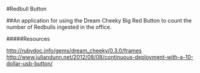 #Redbull Button

##An application for using the Dream Cheeky Big Red Button to count the number of Redbulls ingested in the office.

#####Resources

http://rubydoc.info/gems/dream_cheeky/0.3.0/frames
http://www.juliandunn.net/2012/08/08/continuous-deployment-with-a-10-dollar-usb-button/